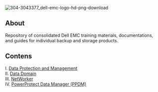 ![304-3043377_dell-emc-logo-hd-png-download](https://github.com/iamfabo/dellemc/assets/60046736/cf1b2e45-1180-4147-84ba-843b29e78dac)

## About
Repository of consolidated Dell EMC training materials, documentations, and guides for individual backup and storage products.

## Contens
I. [Data Protection and Management](https://github.com/iamfabo/dellemc/tree/main/data_protection_and_management)\
II. [Data Domain](https://github.com/iamfabo/dellemc/tree/main/data_domain)\
III. [NetWorker](https://github.com/iamfabo/dellemc/tree/networker)\
IV. [PowerProtect Data Manager (PPDM)](https://github.com/iamfabo/dellemc/tree/main/ppdm)

